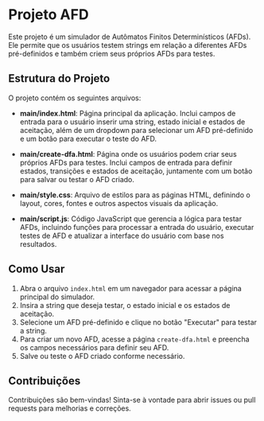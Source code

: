 # Projeto AFD

Este projeto é um simulador de Autômatos Finitos Determinísticos (AFDs). Ele permite que os usuários testem strings em relação a diferentes AFDs pré-definidos e também criem seus próprios AFDs para testes.

## Estrutura do Projeto

O projeto contém os seguintes arquivos:

- **main/index.html**: Página principal da aplicação. Inclui campos de entrada para o usuário inserir uma string, estado inicial e estados de aceitação, além de um dropdown para selecionar um AFD pré-definido e um botão para executar o teste do AFD.

- **main/create-dfa.html**: Página onde os usuários podem criar seus próprios AFDs para testes. Inclui campos de entrada para definir estados, transições e estados de aceitação, juntamente com um botão para salvar ou testar o AFD criado.

- **main/style.css**: Arquivo de estilos para as páginas HTML, definindo o layout, cores, fontes e outros aspectos visuais da aplicação.

- **main/script.js**: Código JavaScript que gerencia a lógica para testar AFDs, incluindo funções para processar a entrada do usuário, executar testes de AFD e atualizar a interface do usuário com base nos resultados.

## Como Usar

1. Abra o arquivo `index.html` em um navegador para acessar a página principal do simulador.
2. Insira a string que deseja testar, o estado inicial e os estados de aceitação.
3. Selecione um AFD pré-definido e clique no botão "Executar" para testar a string.
4. Para criar um novo AFD, acesse a página `create-dfa.html` e preencha os campos necessários para definir seu AFD.
5. Salve ou teste o AFD criado conforme necessário.

## Contribuições

Contribuições são bem-vindas! Sinta-se à vontade para abrir issues ou pull requests para melhorias e correções.